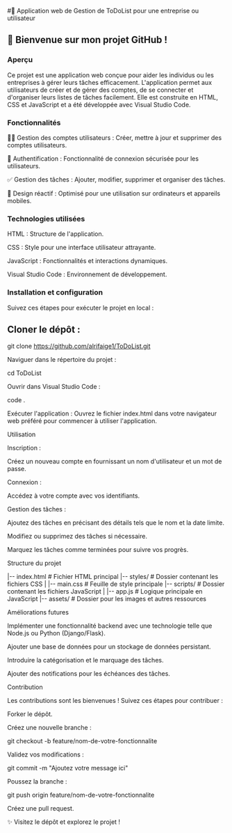 #🌟  Application web de Gestion de ToDoList pour une entreprise ou utilisateur

## 🚀 Bienvenue sur mon projet GitHub !

### Aperçu

Ce projet est une application web conçue pour aider les individus ou les entreprises à gérer leurs tâches efficacement. L'application permet aux utilisateurs de créer et de gérer des comptes, de se connecter et d'organiser leurs listes de tâches facilement. Elle est construite en HTML, CSS et JavaScript et a été développée avec Visual Studio Code.

### Fonctionnalités

🧑‍💻 Gestion des comptes utilisateurs : Créer, mettre à jour et supprimer des comptes utilisateurs.

🔐 Authentification : Fonctionnalité de connexion sécurisée pour les utilisateurs.

✅ Gestion des tâches : Ajouter, modifier, supprimer et organiser des tâches.

📱 Design réactif : Optimisé pour une utilisation sur ordinateurs et appareils mobiles.

### Technologies utilisées

HTML : Structure de l'application.

CSS : Style pour une interface utilisateur attrayante.

JavaScript : Fonctionnalités et interactions dynamiques.

Visual Studio Code : Environnement de développement.

### Installation et configuration

Suivez ces étapes pour exécuter le projet en local :

## Cloner le dépôt :

git clone https://github.com/alrifaige1/ToDoList.git

Naviguer dans le répertoire du projet :

cd ToDoList

Ouvrir dans Visual Studio Code :

code .

Exécuter l'application :
Ouvrez le fichier index.html dans votre navigateur web préféré pour commencer à utiliser l'application.

Utilisation

Inscription :

Créez un nouveau compte en fournissant un nom d'utilisateur et un mot de passe.

Connexion :

Accédez à votre compte avec vos identifiants.

Gestion des tâches :

Ajoutez des tâches en précisant des détails tels que le nom et la date limite.

Modifiez ou supprimez des tâches si nécessaire.

Marquez les tâches comme terminées pour suivre vos progrès.

Structure du projet

|-- index.html         # Fichier HTML principal
|-- styles/            # Dossier contenant les fichiers CSS
|   |-- main.css       # Feuille de style principale
|-- scripts/           # Dossier contenant les fichiers JavaScript
|   |-- app.js         # Logique principale en JavaScript
|-- assets/            # Dossier pour les images et autres ressources

Améliorations futures

Implémenter une fonctionnalité backend avec une technologie telle que Node.js ou Python (Django/Flask).

Ajouter une base de données pour un stockage de données persistant.

Introduire la catégorisation et le marquage des tâches.

Ajouter des notifications pour les échéances des tâches.

Contribution

Les contributions sont les bienvenues ! Suivez ces étapes pour contribuer :

Forker le dépôt.

Créez une nouvelle branche :

git checkout -b feature/nom-de-votre-fonctionnalite

Validez vos modifications :

git commit -m "Ajoutez votre message ici"

Poussez la branche :

git push origin feature/nom-de-votre-fonctionnalite

Créez une pull request.

✨ Visitez le dépôt et explorez le projet !

